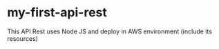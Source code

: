 # my-first-api-rest
This API Rest uses Node JS and deploy  in AWS environment (include its resources) 
